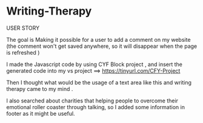 # Writing-Therapy
USER STORY

The goal is Making it possible for a user to add a comment on my website (the comment won't get saved anywhere, so it will disappear when the page is refreshed )

I made the Javascript code by using CYF Block project , and insert the generated code into my vs project ==> https://tinyurl.com/CFY-Project

Then I thought what would be the usage of a text area like this and writing therapy came to my mind . 

I also searched about charities that helping people to overcome their emotional roller coaster through talking, 
so I added some  information in footer  as it might be useful.
